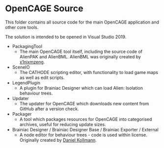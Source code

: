 # OpenCAGE Source

This folder contains all source code for the main OpenCAGE application and other core tools. 

The solution is intended to be opened in Visual Studio 2019.

* PackagingTool
  * The main OpenCAGE tool itself, including the source code of AlienPAK and AlienBML. AlienBML was originally created by [x1nixmzeng](https://github.com/x1nixmzeng/AlienBML).
* SceneIO
  * The CATHODE scripting editor, with functionality to load game maps as well as edit scripts.
* LegendPlugin
  * A plugin for Brainiac Designer which can load Alien: Isolation behaviour trees.
* Updater
  * The updater for OpenCAGE which downloads new content from GitHub after a version check.
* Packager
  * A tool which packages resources for OpenCAGE into categorised archives, useful for reducing update sizes.
* Brainiac Designer / Brainiac Designer Base / Brainiac Exporter / External
	* A node editor for behaviour trees - code is used within license. Originally created by [Daniel Kollmann](https://archive.codeplex.com/?p=brainiac).
